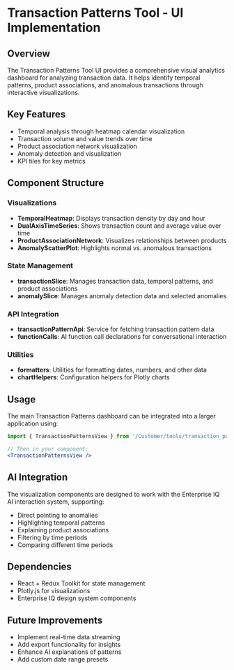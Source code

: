 # Transaction Patterns Tool - UI Implementation

## Overview

The Transaction Patterns Tool UI provides a comprehensive visual analytics dashboard for analyzing transaction data. It helps identify temporal patterns, product associations, and anomalous transactions through interactive visualizations.

## Key Features

- Temporal analysis through heatmap calendar visualization
- Transaction volume and value trends over time
- Product association network visualization
- Anomaly detection and visualization
- KPI tiles for key metrics

## Component Structure

### Visualizations

- **TemporalHeatmap**: Displays transaction density by day and hour
- **DualAxisTimeSeries**: Shows transaction count and average value over time
- **ProductAssociationNetwork**: Visualizes relationships between products
- **AnomalyScatterPlot**: Highlights normal vs. anomalous transactions

### State Management

- **transactionSlice**: Manages transaction data, temporal patterns, and product associations
- **anomalySlice**: Manages anomaly detection data and selected anomalies

### API Integration

- **transactionPatternApi**: Service for fetching transaction pattern data
- **functionCalls**: AI function call declarations for conversational interaction

### Utilities

- **formatters**: Utilities for formatting dates, numbers, and other data
- **chartHelpers**: Configuration helpers for Plotly charts

## Usage

The main Transaction Patterns dashboard can be integrated into a larger application using:

```jsx
import { TransactionPatternsView } from '/Customer/tools/transaction_patterns/ui/views/TransactionPatternsView';

// Then in your component:
<TransactionPatternsView />
```

## AI Integration

The visualization components are designed to work with the Enterprise IQ AI interaction system, supporting:

- Direct pointing to anomalies
- Highlighting temporal patterns
- Explaining product associations
- Filtering by time periods
- Comparing different time periods

## Dependencies

- React + Redux Toolkit for state management
- Plotly.js for visualizations
- Enterprise IQ design system components

## Future Improvements

- Implement real-time data streaming
- Add export functionality for insights
- Enhance AI explanations of patterns
- Add custom date range presets 